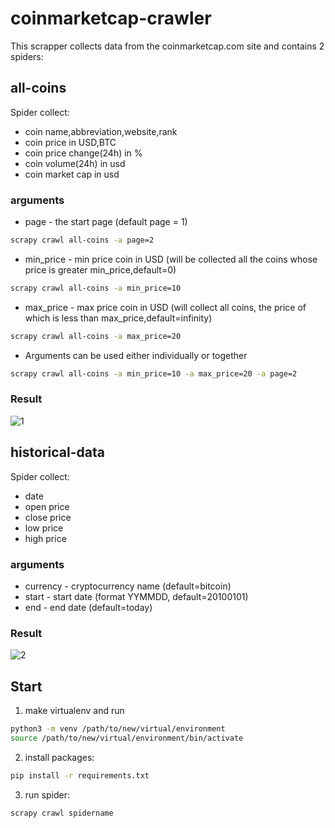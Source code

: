 # coinmarketcap-crawler

This scrapper collects data from the coinmarketcap.com site and contains 2 spiders:

## all-coins
Spider collect:
* coin name,abbreviation,website,rank
* coin price in USD,BTC
* coin price change(24h) in %
* coin volume(24h) in usd
* coin market cap in usd

### arguments
* page - the start page (default page = 1)
```bash
scrapy crawl all-coins -a page=2
```
* min_price - min price coin in USD (will be collected all the coins whose price is greater min_price,default=0)
```bash
scrapy crawl all-coins -a min_price=10
```
* max_price - max price coin in USD (will collect all coins, the price of which is less than max_price,default=infinity)
```bash
scrapy crawl all-coins -a max_price=20
```
* Arguments can be used either individually or together
```bash
scrapy crawl all-coins -a min_price=10 -a max_price=20 -a page=2
```
### Result
![1](https://user-images.githubusercontent.com/17500704/38324092-7794b058-3869-11e8-9ee1-10c4812df282.png)

## historical-data
Spider collect:
* date
* open price
* close price
* low price
* high price

### arguments
* currency - cryptocurrency name (default=bitcoin)
* start - start date (format YYMMDD, default=20100101)
* end - end date (default=today)

### Result
![2](https://user-images.githubusercontent.com/17500704/38379463-f88c3e12-392a-11e8-9a67-92cfffee7565.png)

## Start
1. make virtualenv and run
```bash
python3 -m venv /path/to/new/virtual/environment
source /path/to/new/virtual/environment/bin/activate
```

2. install packages:
```bash
pip install -r requirements.txt
```
3. run spider:
```bash
scrapy crawl spidername
```

